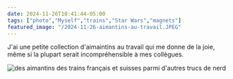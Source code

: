 ```yaml
---
date: 2024-11-26T10:41:44-05:00
tags: ["photo","Myself","trains","Star Wars","magnets"]
featured_image: "/2024-11-26-aimantins-au-travail.JPEG"
---
```

J'ai une petite collection d'aimaintins au travail qui me donne de la joie, même si la plupart serait incompréhensible à mes collègues.

![des aimantins des trains français et suisses parmi d'autres trucs de nerd](/2024-11-26-aimantins-au-travail.JPEG)